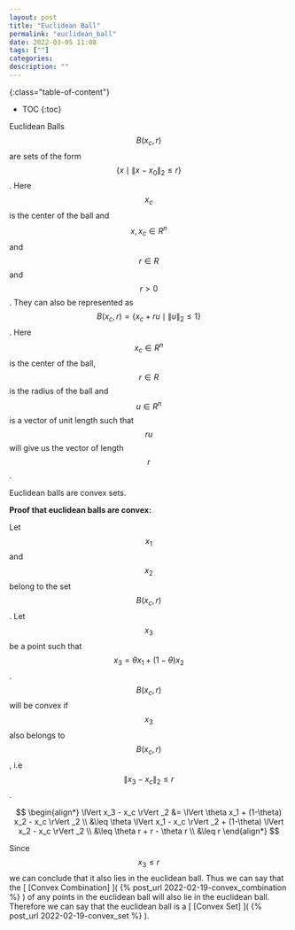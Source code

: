 ```yaml
---
layout: post
title: "Euclidean Ball"
permalink: "euclidean_ball"
date: 2022-03-05 11:08
tags: [""]
categories:
description: ""
---
```


{:class="table-of-content"}
* TOC 
{:toc}

Euclidean Balls $$B(x_c, r)$$ are sets of the form $$\{x \mid \lVert x-x_0
\rVert_{2} \leq r \}$$. Here $$x_c$$ is the center of the ball and $$x, x_c \in
R^n$$ and $$r \in R$$ and $$r \gt 0$$. They can also be represented as $$B(x_c,
r) = \{ x_c + ru  \mid \lVert u \rVert _2 \leq 1 \}$$. Here $$x_c \in R^n$$ is the
center of the ball, $$r \in R$$ is the radius of the ball and $$u \in R^n$$ is a
vector of unit length such that $$ru$$ will give us the vector of length $$r$$.

Euclidean balls are convex sets.

**Proof that euclidean balls are convex:**

Let $$x_1$$ and $$x_2$$ belong to the set $$B(x_c, r)$$. Let $$x_3$$ be a point
such that $$x_3 = \theta x_1 + (1-\theta) x_2$$. $$B(x_c, r)$$ will be convex if
$$x_3$$ also belongs to $$B(x_c, r)$$, i.e $$ \lVert x_3 - x_c \rVert _2 \leq
r$$.

$$
\begin{align*}
\lVert x_3 - x_c \rVert _2 &= \lVert \theta x_1 + (1-\theta) x_2 - x_c \rVert _2 \\
&\leq \theta \lVert x_1 - x_c \rVert _2 + (1-\theta) \lVert x_2 - x_c \rVert _2
\\
&\leq \theta r + r - \theta r \\
&\leq r
\end{align*}
$$

Since $$x_3 \leq r$$ we can conclude that it also lies in the euclidean ball.
Thus we can say that the [ [Convex Combination] ]( {% post_url
2022-02-19-convex_combination %} ) of any points in the euclidean ball will also
lie in the euclidean ball. Therefore we can say that the euclidean ball is a
[ [Convex Set] ]( {% post_url 2022-02-19-convex_set %} ).
